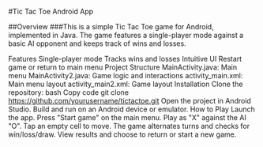 #Tic Tac Toe Android App

##Overview
###This is a simple Tic Tac Toe game for Android, implemented in Java. The game features a single-player mode against a basic AI opponent and keeps track of wins and losses.

Features
Single-player mode
Tracks wins and losses
Intuitive UI
Restart game or return to main menu
Project Structure
MainActivity.java: Main menu
MainActivity2.java: Game logic and interactions
activity_main.xml: Main menu layout
activity_main2.xml: Game layout
Installation
Clone the repository:
bash
Copy code
git clone https://github.com/yourusername/tictactoe.git
Open the project in Android Studio.
Build and run on an Android device or emulator.
How to Play
Launch the app.
Press "Start game" on the main menu.
Play as "X" against the AI "O".
Tap an empty cell to move.
The game alternates turns and checks for win/loss/draw.
View results and choose to return or start a new game.
